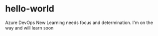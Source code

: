 # hello-world
Azure DevOps
New Learning needs focus and determination.
I'm on the way and will learn soon
